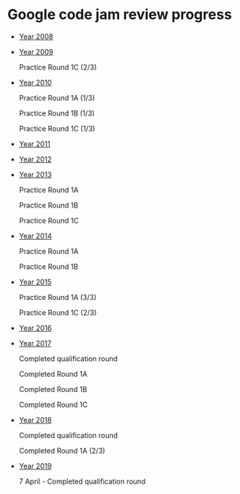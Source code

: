 # Google code jam review progress

* [Year 2008](./Y2008/Readme.MD)
* [Year 2009](./Y2009/Readme.MD)

    Practice Round 1C (2/3)
    
* [Year 2010](./Y2010/Readme.MD)
        
    Practice Round 1A (1/3)
    
    Practice Round 1B (1/3)
    
    Practice Round 1C (1/3)

* [Year 2011](./Y2011/Readme.MD)


* [Year 2012](./Y2012/Readme.MD)


* [Year 2013](./Y2013/Readme.MD)
    
    Practice Round 1A 
    
    Practice Round 1B
    
    Practice Round 1C
    
* [Year 2014](./Y2014/Readme.MD)
    
    Practice Round 1A 
    
    Practice Round 1B

* [Year 2015](./Y2015/Readme.MD)
    
    Practice Round 1A (3/3)
    
    Practice Round 1C (2/3)

* [Year 2016](./Y2016/Readme.MD)


* [Year 2017](./Y2017/Readme.MD)
   
    Completed qualification round
    
    Completed Round 1A

    Completed Round 1B
    
    Completed Round 1C
    
* [Year 2018](./Y2018/Readme.MD)
    
    Completed qualification round
    
    Completed Round 1A (2/3)

* [Year 2019](./Y2019/Readme.MD)
    
    7 April - Completed qualification round